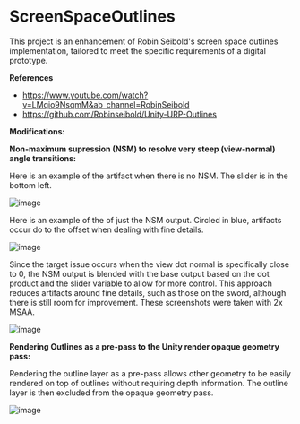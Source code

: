 # ScreenSpaceOutlines
This project is an enhancement of Robin Seibold's screen space outlines implementation, tailored to meet the specific requirements of a digital prototype.

**References**
- https://www.youtube.com/watch?v=LMqio9NsqmM&ab_channel=RobinSeibold
- https://github.com/Robinseibold/Unity-URP-Outlines

**Modifications:**

**Non-maximum supression (NSM) to resolve very steep (view-normal) angle transitions:**

Here is an example of the artifact when there is no NSM. The slider is in the bottom left.

![image](https://github.com/EmmyVoita/Unity-URP-ScreenSpaceOutlines/assets/82542924/1e73f135-3122-498a-afeb-43824f298d85)

Here is an example of the of just the NSM output. Circled in blue, artifacts occur do to the offset when dealing with fine details. 

![image](https://github.com/EmmyVoita/Unity-URP-ScreenSpaceOutlines/assets/82542924/89dd48c3-e697-435d-8507-7bda0dc2b7e7)

Since the target issue occurs when the view dot normal is specifically close to 0, the NSM output is blended with the base output based on the dot product and the slider variable to allow for more control. This approach reduces artifacts around fine details, such as those on the sword, although there is still room for improvement. These screenshots were taken with 2x MSAA.

![image](https://github.com/EmmyVoita/Unity-URP-ScreenSpaceOutlines/assets/82542924/dbbfaa97-869b-46f9-8f10-09774f83b3fa)

**Rendering Outlines as a pre-pass to the Unity render opaque geometry pass:**

Rendering the outline layer as a pre-pass allows other geometry to be easily rendered on top of outlines without requiring depth information. The outline layer is then excluded from the opaque geometry pass.

![image](https://github.com/EmmyVoita/Unity-URP-ScreenSpaceOutlines/assets/82542924/279cb0cf-9f90-4920-a022-9886b0ac931f)
